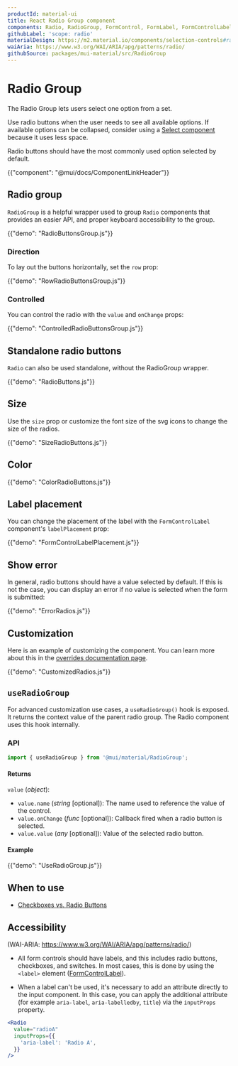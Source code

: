 ```yaml
---
productId: material-ui
title: React Radio Group component
components: Radio, RadioGroup, FormControl, FormLabel, FormControlLabel
githubLabel: 'scope: radio'
materialDesign: https://m2.material.io/components/selection-controls#radio-buttons
waiAria: https://www.w3.org/WAI/ARIA/apg/patterns/radio/
githubSource: packages/mui-material/src/RadioGroup
---
```


# Radio Group

<p class="description">The Radio Group lets users select one option from a set.</p>

Use radio buttons when the user needs to see all available options.
If available options can be collapsed, consider using a [Select component](/material-ui/react-select/) because it uses less space.

Radio buttons should have the most commonly used option selected by default.

{{"component": "@mui/docs/ComponentLinkHeader"}}

## Radio group

`RadioGroup` is a helpful wrapper used to group `Radio` components that provides an easier API, and proper keyboard accessibility to the group.

{{"demo": "RadioButtonsGroup.js"}}

### Direction

To lay out the buttons horizontally, set the `row` prop:

{{"demo": "RowRadioButtonsGroup.js"}}

### Controlled

You can control the radio with the `value` and `onChange` props:

{{"demo": "ControlledRadioButtonsGroup.js"}}

## Standalone radio buttons

`Radio` can also be used standalone, without the RadioGroup wrapper.

{{"demo": "RadioButtons.js"}}

## Size

Use the `size` prop or customize the font size of the svg icons to change the size of the radios.

{{"demo": "SizeRadioButtons.js"}}

## Color

{{"demo": "ColorRadioButtons.js"}}

## Label placement

You can change the placement of the label with the `FormControlLabel` component's `labelPlacement` prop:

{{"demo": "FormControlLabelPlacement.js"}}

## Show error

In general, radio buttons should have a value selected by default. If this is not the case, you can display an error if no value is selected when the form is submitted:

{{"demo": "ErrorRadios.js"}}

## Customization

Here is an example of customizing the component.
You can learn more about this in the [overrides documentation page](/material-ui/customization/how-to-customize/).

{{"demo": "CustomizedRadios.js"}}

## `useRadioGroup`

For advanced customization use cases, a `useRadioGroup()` hook is exposed.
It returns the context value of the parent radio group.
The Radio component uses this hook internally.

### API

```jsx
import { useRadioGroup } from '@mui/material/RadioGroup';
```

#### Returns

`value` (_object_):

- `value.name` (_string_ [optional]): The name used to reference the value of the control.
- `value.onChange` (_func_ [optional]): Callback fired when a radio button is selected.
- `value.value` (_any_ [optional]): Value of the selected radio button.

#### Example

{{"demo": "UseRadioGroup.js"}}

## When to use

- [Checkboxes vs. Radio Buttons](https://www.nngroup.com/articles/checkboxes-vs-radio-buttons/)

## Accessibility

(WAI-ARIA: https://www.w3.org/WAI/ARIA/apg/patterns/radio/)

- All form controls should have labels, and this includes radio buttons, checkboxes, and switches. In most cases, this is done by using the `<label>` element ([FormControlLabel](/material-ui/api/form-control-label/)).

- When a label can't be used, it's necessary to add an attribute directly to the input component.
  In this case, you can apply the additional attribute (for example `aria-label`, `aria-labelledby`, `title`) via the `inputProps` property.

```jsx
<Radio
  value="radioA"
  inputProps={{
    'aria-label': 'Radio A',
  }}
/>
```
